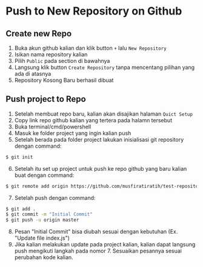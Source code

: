 # Push to New Repository on Github

## Create new Repo
1. Buka akun github kalian dan klik button `+` lalu `New Repository`
2. Isikan nama repository kalian
3. Pilih `Public` pada section di bawahnya
4. Langsung klik button `Create Repository` tanpa mencentang pilihan yang ada di atasnya
5. Repository Kosong Baru berhasil dibuat

## Push project to Repo
1. Setelah membuat repo baru, kalian akan disajikan halaman `Quict Setup`
2. Copy link repo github kalian yang tertera pada halamn tersebut
3. Buka terminal/cmd/powershell
4. Masuk ke folder project yang ingin kalian push
5. Setelah berada pada folder project lakukan inisialisasi git repository dengan command:
```bash
$ git init
```
6. Setelah itu set up project untuk push ke repo github yang baru kalian buat dengan command:
```bash
$ git remote add origin https://github.com/musfiratiratih/test-repository.git
```
7. Setelah push dengan command:
```bash
$ git add .
$ git commit -m "Initial Commit"
$ git push -u origin master
```
8. Pesan "Initial Commit" bisa diubah sesuai dengan kebutuhan (Ex. "Update file index.js")
9. Jika kalian melakukan update pada project kalian, kalian dapat langsung push mengikuti langkah pada nomor 7. Sesuaikan pesannya sesuai perubahan kode kalian.
